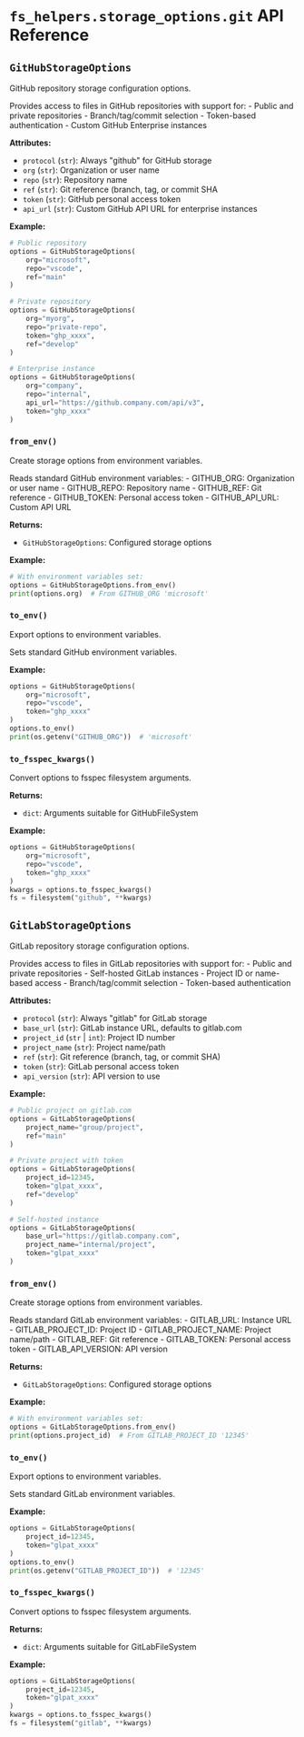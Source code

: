 # `fs_helpers.storage_options.git` API Reference

## `GitHubStorageOptions`

GitHub repository storage configuration options.

Provides access to files in GitHub repositories with support for: - Public and private repositories - Branch/tag/commit selection - Token-based authentication - Custom GitHub Enterprise instances

**Attributes:**

- `protocol` (`str`): Always "github" for GitHub storage
- `org` (`str`): Organization or user name
- `repo` (`str`): Repository name
- `ref` (`str`): Git reference (branch, tag, or commit SHA
- `token` (`str`): GitHub personal access token
- `api_url` (`str`): Custom GitHub API URL for enterprise instances

**Example:**
```python
# Public repository
options = GitHubStorageOptions(
    org="microsoft",
    repo="vscode",
    ref="main"
)

# Private repository
options = GitHubStorageOptions(
    org="myorg",
    repo="private-repo",
    token="ghp_xxxx",
    ref="develop"
)

# Enterprise instance
options = GitHubStorageOptions(
    org="company",
    repo="internal",
    api_url="https://github.company.com/api/v3",
    token="ghp_xxxx"
)
```

### `from_env()`

Create storage options from environment variables.

Reads standard GitHub environment variables: - GITHUB_ORG: Organization or user name - GITHUB_REPO: Repository name - GITHUB_REF: Git reference - GITHUB_TOKEN: Personal access token - GITHUB_API_URL: Custom API URL

**Returns:**

- `GitHubStorageOptions`: Configured storage options

**Example:**
```python
# With environment variables set:
options = GitHubStorageOptions.from_env()
print(options.org)  # From GITHUB_ORG 'microsoft'
```

### `to_env()`

Export options to environment variables.

Sets standard GitHub environment variables.

**Example:**
```python
options = GitHubStorageOptions(
    org="microsoft",
    repo="vscode",
    token="ghp_xxxx"
)
options.to_env()
print(os.getenv("GITHUB_ORG"))  # 'microsoft'
```

### `to_fsspec_kwargs()`

Convert options to fsspec filesystem arguments.

**Returns:**

- `dict`: Arguments suitable for GitHubFileSystem

**Example:**
```python
options = GitHubStorageOptions(
    org="microsoft",
    repo="vscode",
    token="ghp_xxxx"
)
kwargs = options.to_fsspec_kwargs()
fs = filesystem("github", **kwargs)
```

## `GitLabStorageOptions`

GitLab repository storage configuration options.

Provides access to files in GitLab repositories with support for: - Public and private repositories - Self-hosted GitLab instances - Project ID or name-based access - Branch/tag/commit selection - Token-based authentication

**Attributes:**

- `protocol` (`str`): Always "gitlab" for GitLab storage
- `base_url` (`str`): GitLab instance URL, defaults to gitlab.com
- `project_id` (`str` | `int`): Project ID number
- `project_name` (`str`): Project name/path
- `ref` (`str`): Git reference (branch, tag, or commit SHA)
- `token` (`str`): GitLab personal access token
- `api_version` (`str`): API version to use

**Example:**
```python
# Public project on gitlab.com
options = GitLabStorageOptions(
    project_name="group/project",
    ref="main"
)

# Private project with token
options = GitLabStorageOptions(
    project_id=12345,
    token="glpat_xxxx",
    ref="develop"
)

# Self-hosted instance
options = GitLabStorageOptions(
    base_url="https://gitlab.company.com",
    project_name="internal/project",
    token="glpat_xxxx"
)
```

### `from_env()`

Create storage options from environment variables.

Reads standard GitLab environment variables: - GITLAB_URL: Instance URL - GITLAB_PROJECT_ID: Project ID - GITLAB_PROJECT_NAME: Project name/path - GITLAB_REF: Git reference - GITLAB_TOKEN: Personal access token - GITLAB_API_VERSION: API version

**Returns:**

- `GitLabStorageOptions`: Configured storage options

**Example:**
```python
# With environment variables set:
options = GitLabStorageOptions.from_env()
print(options.project_id)  # From GITLAB_PROJECT_ID '12345'
```

### `to_env()`

Export options to environment variables.

Sets standard GitLab environment variables.

**Example:**
```python
options = GitLabStorageOptions(
    project_id=12345,
    token="glpat_xxxx"
)
options.to_env()
print(os.getenv("GITLAB_PROJECT_ID"))  # '12345'
```

### `to_fsspec_kwargs()`

Convert options to fsspec filesystem arguments.

**Returns:**

- `dict`: Arguments suitable for GitLabFileSystem

**Example:**
```python
options = GitLabStorageOptions(
    project_id=12345,
    token="glpat_xxxx"
)
kwargs = options.to_fsspec_kwargs()
fs = filesystem("gitlab", **kwargs)
```